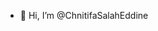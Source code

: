 - 👋 Hi, I’m @ChnitifaSalahEddine
<!---
ChnitifaSalahEddine/ChnitifaSalahEddine is a ✨ special ✨ repository because its `README.md` (this file) appears on your GitHub profile.
You can click the Preview link to take a look at your changes.
--->
